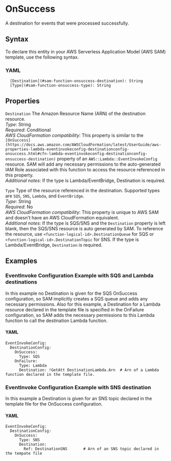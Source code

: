 # OnSuccess<a name="sam-property-function-onsuccess"></a>

A destination for events that were processed successfully\.

## Syntax<a name="sam-property-function-onsuccess-syntax"></a>

To declare this entity in your AWS Serverless Application Model \(AWS SAM\) template, use the following syntax\.

### YAML<a name="sam-property-function-onsuccess-syntax.yaml"></a>

```
  [Destination](#sam-function-onsuccess-destination): String
  [Type](#sam-function-onsuccess-type): String
```

## Properties<a name="sam-property-function-onsuccess-properties"></a>

 `Destination`   <a name="sam-function-onsuccess-destination"></a>
The Amazon Resource Name \(ARN\) of the destination resource\.  
*Type*: String  
*Required*: Conditional  
*AWS CloudFormation compatibility*: This property is similar to the `[OnSuccess](https://docs.aws.amazon.com/AWSCloudFormation/latest/UserGuide/aws-properties-lambda-eventinvokeconfig-destinationconfig-onsuccess.html#cfn-lambda-eventinvokeconfig-destinationconfig-onsuccess-destination)` property of an `AWS::Lambda::EventInvokeConfig` resource\. SAM will add any necessary permissions to the auto\-generated IAM Role associated with this function to access the resource referenced in this property\.  
*Additional notes*: If the type is Lambda/EventBridge, Destination is required\.

 `Type`   <a name="sam-function-onsuccess-type"></a>
Type of the resource referenced in the destination\. Supported types are `SQS`, `SNS`, `Lambda`, and `EventBridge`\.  
*Type*: String  
*Required*: No  
*AWS CloudFormation compatibility*: This property is unique to AWS SAM and doesn't have an AWS CloudFormation equivalent\.  
*Additional notes*: If the type is SQS/SNS and the `Destination` property is left blank, then the SQS/SNS resource is auto generated by SAM\. To reference the resource, use `<function-logical-id>.DestinationQueue` for SQS or `<function-logical-id>.DestinationTopic` for SNS\. If the type is Lambda/EventBridge, `Destination` is required\.

## Examples<a name="sam-property-function-onsuccess--examples"></a>

### EventInvoke Configuration Example with SQS and Lambda destinations<a name="sam-property-function-onsuccess--examples--eventinvoke-configuration-example-with-sqs-and-lambda-destinations"></a>

In this example no Destination is given for the SQS OnSuccess configuration, so SAM implicitly creates a SQS queue and adds any necessary permissions\. Also for this example, a Destination for a Lambda resource declared in the template file is specified in the OnFailure configuration, so SAM adds the necessary permissions to this Lambda function to call the destination Lambda function\.

#### YAML<a name="sam-property-function-onsuccess--examples--eventinvoke-configuration-example-with-sqs-and-lambda-destinations--yaml"></a>

```
EventInvokeConfig:
  DestinationConfig:
    OnSuccess:
      Type: SQS
    OnFailure:
      Type: Lambda
      Destination: !GetAtt DestinationLambda.Arn  # Arn of a Lambda function declared in the template file.
```

### EventInvoke Configuration Example with SNS destination<a name="sam-property-function-onsuccess--examples--eventinvoke-configuration-example-with-sns-destination"></a>

In this example a Destination is given for an SNS topic declared in the template file for the OnSuccess configuration\.

#### YAML<a name="sam-property-function-onsuccess--examples--eventinvoke-configuration-example-with-sns-destination--yaml"></a>

```
EventInvokeConfig:
  DestinationConfig:
    OnSuccess:
      Type: SNS
      Destination:
        Ref: DestinationSNS       # Arn of an SNS topic declared in the tempate file
```